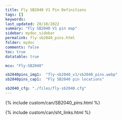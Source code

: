 ```yaml
---
title: Fly SB2040 V1 Pin Definitions
tags: []
keywords: 
last_updated: 20/10/2022
summary: "Fly SB2040 V1 pin map"
sidebar: mydoc_sidebar
permalink: fly-sb2040_pins.html
folder: mydoc
comments: false
toc: true
datatable: true

mcu: "Fly-SB2040"

sb2040pins_img1:  "fly-sb2040_v1/sb2040_pins.webp"
sb2040pins_cap1:  "Fly SB2040 pin locations" 

sb2040_cfg: "./files/fly-sb2040.cfg"
---
```


{% include custom/can/SB2040_pins.html %}

{% include custom/can/sht_links.html %}